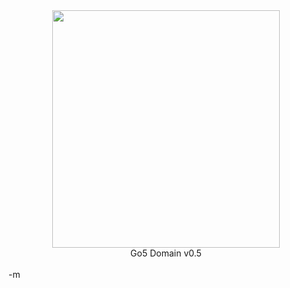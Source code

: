<center><a href="#" onClick="window.open('./images/go5_domain05.jpg','Go5');"><img src="./images/go5_domain05.jpg" height=380 width=364></a>
<br />Go5 Domain v0.5</center>
<br />-m